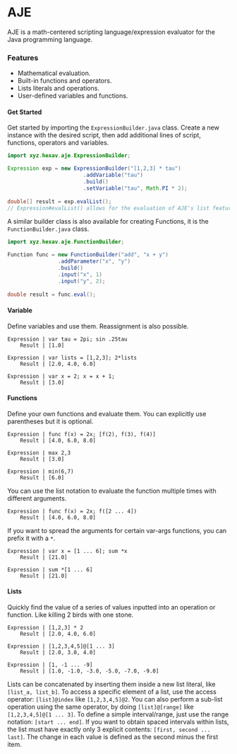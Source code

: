 AJE
===
AJE is a math-centered scripting language/expression evaluator for the Java programming language.

### Features
* Mathematical evaluation.
* Built-in functions and operators.
* Lists literals and operations.
* User-defined variables and functions.

#### Get Started
Get started by importing the `ExpressionBuilder.java` class.
Create a new instance with the desired script, then add additional lines of script, functions, operators and variables.
```java
import xyz.hexav.aje.ExpressionBuilder;

Expression exp = new ExpressionBuilder("[1,2,3] * tau")
                        .addVariable("tau")
                        .build()
                        .setVariable("tau", Math.PI * 2);
                        
double[] result = exp.evalList();
// Expression#evalList() allows for the evaluation of AJE's list feature,
```
A similar builder class is also available for creating Functions, it is the `FunctionBuilder.java` class.
```java
import xyz.hexav.aje.FunctionBuilder;

Function func = new FunctionBuilder("add", "x + y")
                .addParameter("x", "y")
                .build()
                .input("x", 1)
                .input("y", 2);
                
double result = func.eval();
```

#### Variable
Define variables and use them. Reassignment is also possible.
```
Expression | var tau = 2pi; sin .25tau
    Result | [1.0]
    
Expression | var lists = [1,2,3]; 2*lists
    Result | [2.0, 4.0, 6.0]
    
Expression | var x = 2; x = x + 1;
    Result | [3.0]
```

#### Functions
Define your own functions and evaluate them. You can explicitly use parentheses but it is optional.
```
Expression | func f(x) = 2x; [f(2), f(3), f(4)]
    Result | [4.0, 6.0, 8.0]
    
Expression | max 2,3
    Result | [3.0]
    
Expression | min(6,7)
    Result | [6.0]
```
You can use the list notation to evaluate the function multiple times with different arguments.
```
Expression | func f(x) = 2x; f([2 ... 4])
    Result | [4.0, 6.0, 8.0]
```
If you want to spread the arguments for certain var-args functions, you can prefix it with a `*`.
```
Expression | var x = [1 ... 6]; sum *x
    Result | [21.0]
    
Expression | sum *[1 ... 6]
    Result | [21.0]
```

#### Lists
Quickly find the value of a series of values inputted into an operation or function. Like killing 2 birds with one stone.
```
Expression | [1,2,3] * 2
    Result | [2.0, 4.0, 6.0]
   
Expression | [1,2,3,4,5]@[1 ... 3]
    Result | [2.0, 3.0, 4.0]

Expression | [1, -1 ... -9]
    Result | [1.0, -1.0, -3.0, -5.0, -7.0, -9.0]
```
Lists can be concatenated by inserting them inside a new list literal, like `[list_a, list_b]`.
To access a specific element of a list, use the access operator: `[list]@index` like `[1,2,3,4,5]@2`. You can also perform a sub-list operation using the same operator, by doing `[list]@[range]` like `[1,2,3,4,5]@[1 ... 3]`.
To define a simple interval/range, just use the range notation: `[start ... end]`. If you want to obtain spaced intervals within lists, the list must have exactly only 3 explicit contents: `[first, second ... last]`. The change in each value is defined as the second minus the first item.